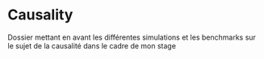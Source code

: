 # Causality
Dossier mettant en avant les différentes simulations et les benchmarks sur le sujet de la causalité dans le cadre de mon stage
